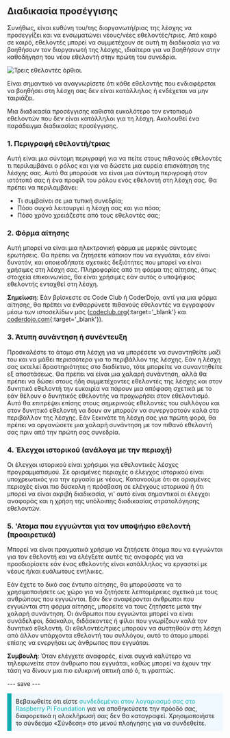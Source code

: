 ## Διαδικασία προσέγγισης

Συνήθως, είναι ευθύνη του/της διοργανωτή/ριας της λέσχης να προσεγγίζει και να ενσωματώνει νέους/νέες εθελοντές/τριες. Από καιρό σε καιρό, εθελοντές μπορεί να συμμετέχουν σε αυτή τη διαδικασία για να βοηθήσουν τον διοργανωτή της λέσχης, ιδιαίτερα για να βοηθήσουν στην καθοδήγηση του νέου εθελοντή στην πρώτη του συνεδρία.

![Τρεις εθελοντές όρθιοι.](images/Safeguarding-Course-Group-1640x824.png)

Είναι σημαντικό να αναγνωρίσετε ότι κάθε εθελοντής που ενδιαφέρεται να βοηθήσει στη λέσχη σας δεν είναι κατάλληλος ή ενδέχεται να μην ταιριάζει.

Μια διαδικασία προσέγγισης καθιστά ευκολότερο τον εντοπισμό εθελοντών που δεν είναι κατάλληλοι για τη λέσχη. Ακολουθεί ένα παράδειγμα διαδικασίας προσέγγισης.

### 1. Περιγραφή εθελοντή/τριας


Αυτή είναι μια σύντομη περιγραφή για να πείτε στους πιθανούς εθελοντές τι περιλαμβάνει ο ρόλος και για να δώσετε μια ευρεία επισκόπηση της λέσχης σας. Αυτό θα μπορούσε να είναι μια σύντομη περιγραφή στον ιστότοπό σας ή ένα προφίλ του ρόλου ενός εθελοντή στη λέσχη σας. Θα πρέπει να περιλαμβάνει:

* Τι συμβαίνει σε μια τυπική συνεδρία;
* Πόσο συχνά λειτουργεί η λέσχη σας και για πόσο;
* Πόσο χρόνο χρειάζεστε από τους εθελοντές σας;

### 2. Φόρμα αίτησης

Αυτή μπορεί να είναι μια ηλεκτρονική φόρμα με μερικές σύντομες ερωτήσεις. Θα πρέπει να ζητήσετε κάποιον που να εγγυάται, εάν είναι δυνατόν, και οποιεσδήποτε σχετικές δεξιότητες που μπορεί να είναι χρήσιμες στη λέσχη σας. Πληροφορίες από τη φόρμα της αίτησης, όπως στοιχεία επικοινωνίας, θα είναι χρήσιμες εάν αυτός ο υποψήφιος εθελοντής ενταχθεί στη λέσχη.

**Σημείωση**: Εάν βρίσκεστε σε Code Club ή CoderDojo, αντί για μια φόρμα αίτησης, θα πρέπει να ενθαρρύνετε πιθανούς εθελοντές να εγγραφούν μέσω των ιστοσελίδων μας ([codeclub.org](https://codeclub.org){:target='_blank'} και [coderdojo.com](https://coderdojo.com){:target='_blank'}).

### 3. Άτυπη συνάντηση ή συνέντευξη

Προσκαλέστε το άτομο στη λέσχη για να μπορέσετε να συναντηθείτε μαζί του και να μάθει περισσότερα για το περιβάλλον της λέσχης. Εάν η λέσχη σας εκτελεί δραστηριότητες στο διαδίκτυο, τότε μπορείτε να συναντηθείτε εξ αποστάσεως. Θα πρέπει να είναι μια χαλαρή συνάντηση, αλλά θα πρέπει να δώσει στους ήδη συμμετέχοντες εθελοντές της λέσχης και στον δυνητικό εθελοντή την ευκαιρία να πάρουν μια απόφαση σχετικά με το εάν θέλουν ο δυνητικός εθελοντής να προχωρήσει στον εθελοντισμό. Αυτό θα επιτρέψει επίσης στους σημερινούς εθελοντές του συλλόγου και στον δυνητικό εθελοντή να δουν αν μπορούν να συνεργαστούν καλά στο περιβάλλον της λέσχης. Εάν ξεκινάτε τη λέσχη σας για πρώτη φορά, θα πρέπει να οργανώσετε μια χαλαρή συνάντηση με τον πιθανό εθελοντή σας πριν από την πρώτη σας συνεδρία.

### 4. Έλεγχοι ιστορικού (ανάλογα με την περιοχή)

Οι έλεγχοι ιστορικού είναι χρήσιμοι για εθελοντικές λέσχες προγραμματισμού. Σε ορισμένες περιοχές ο έλεγχος ιστορικού είναι υποχρεωτικός για την εργασία με νέους. Κατανοούμε ότι σε ορισμένες περιοχές είναι πιο δύσκολη η πρόσβαση σε ελέγχους ιστορικού ή ότι μπορεί να είναι ακριβή διαδικασία, γι' αυτό είναι σημαντικοί οι έλεγχοι αναφοράς και η χρήση της υπόλοιπης διαδικασίας στρατολόγησης εθελοντών.

### 5. 'Ατομα που εγγυώνται για τον υποψήφιο εθελοντή (προαιρετικά)

Μπορεί να είναι πραγματικά χρήσιμο να ζητήσετε άτομα που να εγγυώνται για τον εθελοντή και να ελέγξετε αυτές τις αναφορές για να προσδιορίσετε εάν ένας εθελοντής είναι κατάλληλος να εργαστεί με νέους ή/και ευάλωτους ενήλικες.

Εάν έχετε το δικό σας έντυπο αίτησης, θα μπορούσατε να το χρησιμοποιήσετε ως χώρο για να ζητήσετε λεπτομέρειες σχετικά με τους ανθρώπους που εγγυώνται. Εάν δεν αναφέρονται άνθρωποι που εγγυώνται στη φόρμα αίτησης, μπορείτε να τους ζητήσετε μετά την χαλαρή συνάντηση. Οι άνθρωποι που εγγυώνται μπορεί να είναι συνάδελφοι, δάσκαλοι, διδάσκοντες ή φίλοι που γνωρίζουν καλά τον δυνητικό εθελοντή. Οι εθελοντές/τριες μπορούν να συστηθούν στη λέσχη από άλλον υπάρχοντα εθελοντή του συλλόγου, αυτό το άτομο μπορεί επίσης να ενεργήσει ως άνθρωπος που εγγυάται.

**Συμβουλή**: Όταν ελέγχετε αναφορές, είναι συχνά καλύτερο να τηλεφωνείτε στον άνθρωπο που εγγυάται, καθώς μπορεί να έχουν την τάση να δίνουν μια πιο ειλικρινή οπτική από ό, τι γραπτώς.

--- save ---

<p style="border-left: solid; border-width:10px; border-color: #0faeb0; background-color: aliceblue; padding: 10px;">
Βεβαιωθείτε ότι είστε <span style="color: #0faeb0">συνδεδεμένοι στον λογαριασμό σας στο Raspberry Pi Foundation</span> για να αποθηκεύσετε την πρόοδό σας, διαφορετικά η ολοκλήρωσή σας δεν θα καταγραφεί. Χρησιμοποιήστε το σύνδεσμο «Σύνδεση» στο μενού πλοήγησης για να συνδεθείτε.
</p>
